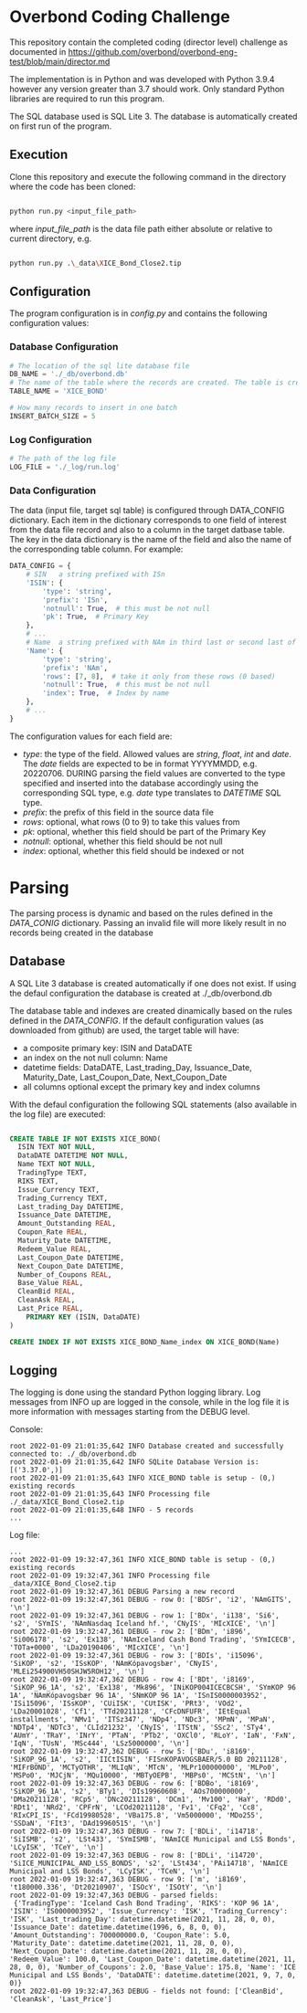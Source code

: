 # Overbond Coding Challenge

This repository contain the completed coding (director level) challenge as documented in https://github.com/overbond/overbond-eng-test/blob/main/director.md

The implementation is in Python and was developed with Python 3.9.4 however any version greater than 3.7 should work. Only standard Python libraries are required to run this program.

The SQL database used is SQL Lite 3. The database is automatically created on first run of the program.

## Execution

Clone this repository and execute the following command in the directory where the code has been cloned:

```sh

python run.py <input_file_path>

```

where *input_file_path* is the data file path either absolute or relative to current directory, e.g.

```sh

python run.py .\_data\XICE_Bond_Close2.tip

```

## Configuration

The program configuration is in *config.py* and contains the following configuration values:

### Database Configuration

``` python
# The location of the sql lite database file
DB_NAME = './_db/overbond.db'
# The name of the table where the records are created. The table is created dynamically based on the DATA_CONFIG values
TABLE_NAME = 'XICE_BOND'

# How many records to insert in one batch
INSERT_BATCH_SIZE = 5
```

### Log Configuration
``` python
# The path of the log file
LOG_FILE = './_log/run.log'
```

### Data Configuration

The data (input file, target sql table) is configured through DATA_CONFIG dictionary. Each item in the dictionary corresponds to one field of interest from the data file record
and also to a column in the target datbase table. The key in the data dictionary is the name of the field and also the name of the corresponding table column.
For example:

``` python
DATA_CONFIG = {
    # SIN	a string prefixed with ISn
    'ISIN': {
        'type': 'string',
        'prefix': 'ISn',
        'notnull': True,  # this must be not null
        'pk': True,  # Primary Key
    },
    # ...
    # Name	a string prefixed with NAm in third last or second last of the block
    'Name': {
        'type': 'string',
        'prefix': 'NAm',
        'rows': [7, 8],  # take it only from these rows (0 based)
        'notnull': True,  # this must be not null
        'index': True,  # Index by name
    },
    # ...
}
```
The configuration values for each field are:

- *type*: the type of the field. Allowed values are *string*, *float*, *int* and *date*. The *date* fields are expected to be in format YYYYMMDD, e.g. 20220706.
DURING parsing the field values are converted to the type specified and inserted into the database accordingly using the corresponding SQL type, e.g.
*date* type translates to *DATETIME* SQL type.
- *prefix*: the prefix of this field in the source data file
- *rows*: optional, what rows (0 to 9) to take this values from
- *pk*: optional, whether this field should be part of the Primary Key
- *notnull*: optional, whether this field should be not null
- *index*: optional, whether this field should be indexed or not

# Parsing
The parsing process is dynamic and based on the rules defined in the *DATA_CONIG* dictionary. Passing an invalid file will more likely result in no records being
created in the database

## Database

A SQL Lite 3 database is created automatically if one does not exist. If using the defaul configuration the database is created at ./_db/overbond.db

The database table and indexes are created dinamically based on the rules defined in the *DATA_CONFIG*. If the default configuration values (as downloaded from github)
are used, the target table will have:
- a composite primary key: ISIN and DataDATE
- an index on the not null column: Name
- datetime fields: DataDATE, Last_trading_Day, Issuance_Date, Maturity_Date, Last_Coupon_Date, Next_Coupon_Date
- all columns optional except the primary key and index columns

With the defaul configuration the following SQL statements (also available in the log file) are executed:

```sql

CREATE TABLE IF NOT EXISTS XICE_BOND( 
  ISIN TEXT NOT NULL,
  DataDATE DATETIME NOT NULL,
  Name TEXT NOT NULL,
  TradingType TEXT,
  RIKS TEXT,
  Issue_Currency TEXT,
  Trading_Currency TEXT,
  Last_trading_Day DATETIME,
  Issuance_Date DATETIME,
  Amount_Outstanding REAL,
  Coupon_Rate REAL,
  Maturity_Date DATETIME,
  Redeem_Value REAL,
  Last_Coupon_Date DATETIME,
  Next_Coupon_Date DATETIME,
  Number_of_Coupons REAL,
  Base_Value REAL,
  CleanBid REAL,
  CleanAsk REAL,
  Last_Price REAL,
	PRIMARY KEY (ISIN, DataDATE)
)

CREATE INDEX IF NOT EXISTS XICE_BOND_Name_index ON XICE_BOND(Name)

```

## Logging
The logging is done using the standard Python logging library. Log messages from INFO up are logged in the console, while in the log file it is more information
with messages starting from the DEBUG level.

Console:

``` logtalk
root 2022-01-09 21:01:35,642 INFO Database created and successfully connected to: ./_db/overbond.db
root 2022-01-09 21:01:35,642 INFO SQLite Database Version is: [('3.37.0',)]
root 2022-01-09 21:01:35,643 INFO XICE_BOND table is setup - (0,) existing records
root 2022-01-09 21:01:35,643 INFO Processing file ./_data/XICE_Bond_Close2.tip
root 2022-01-09 21:01:35,648 INFO - 5 records
...
```

Log file:

``` logtalk
...
root 2022-01-09 19:32:47,361 INFO XICE_BOND table is setup - (0,) existing records
root 2022-01-09 19:32:47,361 INFO Processing file _data/XICE_Bond_Close2.tip
root 2022-01-09 19:32:47,361 DEBUG Parsing a new record
root 2022-01-09 19:32:47,361 DEBUG - row 0: ['BDSr', 'i2', 'NAmGITS', '\n']
root 2022-01-09 19:32:47,361 DEBUG - row 1: ['BDx', 'i138', 'Si6', 's2', 'SYmIS', 'NAmNasdaq Iceland hf.', 'CNyIS', 'MIcXICE', '\n']
root 2022-01-09 19:32:47,361 DEBUG - row 2: ['BDm', 'i896', 'Si006178', 's2', 'Ex138', 'NAmIceland Cash Bond Trading', 'SYmICECB', 'TOTa+0000', 'LDa20190406', 'MIcXICE', '\n']
root 2022-01-09 19:32:47,361 DEBUG - row 3: ['BDIs', 'i15096', 'SiKOP', 's2', 'ISsKOP', 'NAmKópavogsbær', 'CNyIS', 'MLEi254900VH50SHJW5ROH12', '\n']
root 2022-01-09 19:32:47,362 DEBUG - row 4: ['BDt', 'i8169', 'SiKOP_96_1A', 's2', 'Ex138', 'Mk896', 'INiKOP004ICECBCSH', 'SYmKOP 96 1A', 'NAmKópavogsbær 96 1A', 'SNmKOP 96 1A', 'ISnIS0000003952', 'ISi15096', 'ISsKOP', 'CUiISK', 'CUtISK', 'PRt3', 'VOd2', 'LDa20001028', 'Cf1', 'TTd20211128', 'CFcDNFUFR', 'IEtEqual installments', 'NMv1', 'ITSz347', 'NDp4', 'NDc3', 'MPmN', 'MPaN', 'NDTp4', 'NDTc3', 'CLId21232', 'CNyIS', 'ITStN', 'SSc2', 'STy4', 'AUmY', 'TRaY', 'INrY', 'PTaN', 'PTb2', 'OXCl0', 'RLoY', 'IaN', 'FxN', 'IqN', 'TUsN', 'MSc444', 'LSz5000000', '\n']
root 2022-01-09 19:32:47,362 DEBUG - row 5: ['BDu', 'i8169', 'SiKOP_96_1A', 's2', 'IICtISIN', 'FISnKOPAVOGSBAER/5.0 BD 20211128', 'MIFrBOND', 'MCTyOTHR', 'MLIqN', 'MTcN', 'MLPr100000000', 'MLPo0', 'MSPo0', 'MJCjN', 'MQu10000', 'MBTyOEPB', 'MBPs0', 'MCStN', '\n']
root 2022-01-09 19:32:47,363 DEBUG - row 6: ['BDBo', 'i8169', 'SiKOP_96_1A', 's2', 'BTy1', 'DIs19960608', 'AOs700000000', 'DMa20211128', 'RCp5', 'DNc20211128', 'DCm1', 'Mv100', 'HaY', 'RDd0', 'RDt1', 'NRd2', 'CPFrN', 'LCOd20211128', 'Fv1', 'CFq2', 'Cc8', 'RIxCPI_IS', 'FCd19980528', 'VBa175.8', 'Vm5000000', 'MDo255', 'SSDaN', 'FIt3', 'DAd19960515', '\n']
root 2022-01-09 19:32:47,363 DEBUG - row 7: ['BDLi', 'i14718', 'SiISMB', 's2', 'LSt433', 'SYmISMB', 'NAmICE Municipal and LSS Bonds', 'LCyISK', 'TCeY', '\n']
root 2022-01-09 19:32:47,363 DEBUG - row 8: ['BDLi', 'i14720', 'SiICE_MUNICIPAL_AND_LSS_BONDS', 's2', 'LSt434', 'PAi14718', 'NAmICE Municipal and LSS Bonds', 'LCyISK', 'TCeN', '\n']
root 2022-01-09 19:32:47,363 DEBUG - row 9: ['m', 'i8169', 't180000.336', 'Dt20210907', 'ISOcY', 'ISOtY', '\n']
root 2022-01-09 19:32:47,363 DEBUG - parsed fields:
 {'TradingType': 'Iceland Cash Bond Trading', 'RIKS': 'KOP 96 1A', 'ISIN': 'IS0000003952', 'Issue_Currency': 'ISK', 'Trading_Currency': 'ISK', 'Last_trading_Day': datetime.datetime(2021, 11, 28, 0, 0), 'Issuance_Date': datetime.datetime(1996, 6, 8, 0, 0), 'Amount_Outstanding': 700000000.0, 'Coupon_Rate': 5.0, 'Maturity_Date': datetime.datetime(2021, 11, 28, 0, 0), 'Next_Coupon_Date': datetime.datetime(2021, 11, 28, 0, 0), 'Redeem_Value': 100.0, 'Last_Coupon_Date': datetime.datetime(2021, 11, 28, 0, 0), 'Number_of_Coupons': 2.0, 'Base_Value': 175.8, 'Name': 'ICE Municipal and LSS Bonds', 'DataDATE': datetime.datetime(2021, 9, 7, 0, 0)}
root 2022-01-09 19:32:47,363 DEBUG - fields not found: ['CleanBid', 'CleanAsk', 'Last_Price']

```
